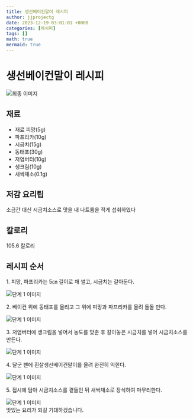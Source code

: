 ```yaml
---
title: 생선베이컨말이 레시피
author: jjprojectg
date: 2023-12-19 03:01:01 +0000
categories: [레시피]
tags: []
math: true
mermaid: true
---
```

<meta name="og:type" content="website"/>
<meta charset="UTF-8"/>
<div class="header">
  <h1>생선베이컨말이 레시피</h1>
</div>

<div class="container my-4">
  <div class="row">
    <div class="col-12 col-md-6">
      <div class="recipe-image">
        <img src="http://www.foodsafetykorea.go.kr/uploadimg/cook/10_00299_2.png" class="step-image" alt="최종 이미지"/>
      </div>
    </div>
    <div class="col-12 col-md-6">
      <div class="ingredients">
        <h2>재료</h2>
        <ul class="card">
          <li> 재료 피망(5g) </li>
          <li>  파프리카(10g) </li>
          <li>  시금치(15g) </li>
          <li> 동태포(30g) </li>
          <li>  저염버터(10g) </li>
          <li>  생크림(10g) </li>
          <li>  새싹채소(0.1g) </li>
</ul>
      </div>
    </div>
    <div class="col-12 col-md-6">
      <div class="ingredients">
        <h2>저감 요리팁</h2>
        <div class="card"> 
          <p>
            소금간 대신 시금치소스로 맛을 내 나트륨을 적게 섭취하였다
          </p>
        </div>
      </div>
      <div class="ingredients">
        <h2>칼로리</h2>
        <div class="card"> 
          <p>
            105.6 칼로리
          </p>
        </div>
      </div>
    </div>
  </div>

  <h2 class="my-4">레시피 순서</h2>
  <div class="card recipe-card">
    <div class="card-body recipe-step">
      <p class="card-text step-description">1. 피망, 파프리카는 5㎝ 길이로 채
썰고, 시금치는 갈아둔다.</p>
      <img src="http://www.foodsafetykorea.go.kr/uploadimg/cook/20_00299_1.png" alt="단계 1 이미지" class="step-image"/>
    </div>
  </div>
  <div class="card recipe-card">
    <div class="card-body recipe-step">
      <p class="card-text step-description">2. 베이컨 위에 동태포를 올리고
그 위에 피망과 파프리카를 올려
돌돌 만다.</p>
      <img src="http://www.foodsafetykorea.go.kr/uploadimg/cook/20_00299_2.png" alt="단계 1 이미지" class="step-image"/>
    </div>
  </div>
  <div class="card recipe-card">
    <div class="card-body recipe-step">
      <p class="card-text step-description">3. 저염버터에 생크림을 넣어서 농도를
맞춘 후 갈아놓은 시금치를 넣어
시금치소스를 만든다.</p>
      <img src="http://www.foodsafetykorea.go.kr/uploadimg/cook/20_00299_3.png" alt="단계 1 이미지" class="step-image"/>
    </div>
  </div>
  <div class="card recipe-card">
    <div class="card-body recipe-step">
      <p class="card-text step-description">4. 달군 팬에 흰살생선베이컨말이를
올려 완전히 익힌다.</p>
      <img src="http://www.foodsafetykorea.go.kr/uploadimg/cook/20_00299_4.png" alt="단계 1 이미지" class="step-image"/>
    </div>
  </div>
  <div class="card recipe-card">
    <div class="card-body recipe-step">
      <p class="card-text step-description">5. 접시에 담아 시금치소스를
곁들인 뒤 새싹채소로 장식하여
마무리한다.</p>
      <img src="http://www.foodsafetykorea.go.kr/uploadimg/cook/20_00299_5.png" alt="단계 1 이미지" class="step-image"/>
    </div>
  </div>

</div>
맛있는 요리가 되길 기대하겠습니다.

